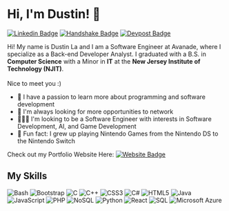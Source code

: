 # Hi, I'm Dustin! 👋
<p>
  
  [![Linkedin Badge](https://img.shields.io/badge/-dustin--la-0A66C2?style=flat&logo=Linkedin&logoColor=white&link=https://www.linkedin.com/in/dustin-la/)](https://www.linkedin.com/in/dustin-la/)
  [![Handshake Badge](https://img.shields.io/badge/-Handshake-FF2F1C?style=flat&logo=handshake&logoColor=white&link=https://njit.joinhandshake.com/stu/users/27534499)](https://njit.joinhandshake.com/stu/users/27534499)
  [![Devpost Badge](https://img.shields.io/badge/-Devpost-003E54?style=flat&logo=devpost&logoColor=white&link=https://devpost.com/drl3?ref_content=user-portfolio&ref_feature=portfolio&ref_medium=global-nav)](https://devpost.com/drl3?ref_content=user-portfolio&ref_feature=portfolio&ref_medium=global-nav)
</p>

Hi! My name is Dustin La and I am a Software Engineer at Avanade, where I specialize as a Back-end Developer Analyst. I graduated with a B.S. in **Computer Science** with a Minor in **IT** at the **New Jersey Institute of Technology (NJIT)**. <br><br>  Nice to meet you :)

- 🌱 I have a passion to learn more about programming and software development
- 🤝 I'm always looking for more opportunities to network
- 👨🏻‍💻 I'm looking to be a Software Engineer with interests in Software Development, AI, and Game Development
- 👾 Fun fact: I grew up playing Nintendo Games from the Nintendo DS to the Nintendo Switch

Check out my Portfolio Website Here:
[![Website Badge](https://img.shields.io/badge/-https://dustinlaa.github.io/-389C9C?style=flat&logo=Google-Chrome&logoColor=white&link=https://dustinlaa.github.io/)](https://dustinlaa.github.io/)

## My Skills
<p>
  <img alt="Bash" src="https://img.shields.io/badge/-Bash-4EAA25?logo=gnubash&logoColor=white&style=flat">
  <img alt="Bootstrap" src="https://img.shields.io/badge/-Bootstrap-7952B3?logo=bootstrap&logoColor=white&style=flat">
  <img alt="C" src="https://img.shields.io/badge/-C-A8B9CC?logo=c&logoColor=white&style=flat">
  <img alt="C++" src="https://img.shields.io/badge/-C++-00599C?logo=cplusplus&logoColor=white&style=flat">
  <img alt="CSS3" src="https://img.shields.io/badge/-CSS3-1572B6?logo=css3&logoColor=white&style=flat">
  <img alt="C#" src="https://img.shields.io/badge/-C%23-239120?logo=csharp&logoColor=white&style=flat">
  <img alt="HTML5" src="https://img.shields.io/badge/-HTML5-E34F26?logo=html5&logoColor=white&style=flat">
  <img alt="Java" src="https://img.shields.io/badge/-Java-ED8B00?logo=Java&logoColor=white&style=flat">
  <img alt="JavaScript" src="https://img.shields.io/badge/-JavaScript-F7DF1E?logo=javascript&logoColor=white&style=flat">
  <img alt="PHP" src="https://img.shields.io/badge/-PHP-777BB4?logo=php&logoColor=white&style=flat">
  <img alt="NoSQL" src="https://img.shields.io/badge/-NoSQL-47A248?logo=noSQL&logoColor=white&style=flat">
  <img alt="Python" src="https://img.shields.io/badge/-Python-3776AB?logo=python&logoColor=white&style=flat">
  <img alt="React" src="https://img.shields.io/badge/-React-61DAFB?logo=React&logoColor=white&style=flat">
  <img alt="SQL" src="https://img.shields.io/badge/-SQL-4479A1?logo=sql&logoColor=white&style=flat">
  <img alt="Microsoft Azure" src="https://img.shields.io/badge/-Microsoft%20Azure-0078D4?logo=microsoftazure&logoColor=white&style=flat">
</p>
<!--
**dustinlaa/dustinlaa** is a ✨ _special_ ✨ repository because its `README.md` (this file) appears on your GitHub profile.

Here are some ideas to get you started:

- 🔭 I’m currently working on ...
- 🌱 I’m currently learning ...
- 👯 I’m looking to collaborate on ...
- 🤔 I’m looking for help with ...
- 💬 Ask me about ...
- 📫 How to reach me: ...
- 😄 Pronouns: ...
- ⚡ Fun fact: ...
-->
